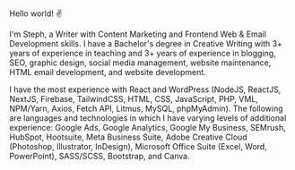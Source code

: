 Hello world! :v:

I'm Steph, a Writer with Content Marketing and Frontend Web & Email Development skills. I have a Bachelor's degree in Creative Writing with 3+ years of experience in teaching and 3+ years of experience in blogging, SEO, graphic design, social media management, website maintenance, HTML email development, and website development.

I have the most experience with React and WordPress (NodeJS, ReactJS, NextJS, Firebase, TailwindCSS, HTML, CSS, JavaScript, PHP, VML, NPM/Yarn, Axios, Fetch API, Litmus, MySQL, phpMyAdmin). The following are languages and technologies in which I have varying levels of additional experience: Google Ads, Google Analytics, Google My Business, SEMrush, HubSpot, Hootsuite, Meta Business Suite, Adobe Creative Cloud (Photoshop, Illustrator, InDesign), Microsoft Office Suite (Excel, Word, PowerPoint), SASS/SCSS, Bootstrap, and Canva.
